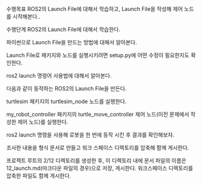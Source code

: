 수행목표
ROS2의 Launch File에 대해서 학습하고, Launch File을 작성해 제어 노드를 시작해본다..

수행단계
ROS2의 Launch File에 대해서 학습한다.

파이썬으로 Launch File을 만드는 방법에 대해서 알아본다.

Launch File로 패키지와 노드를 실행시키려면 setup.py에 어떤 수정이 필요한지도 확인한다.

ros2 launch 명령어 사용법에 대해서 알아본다.

다음과 같이 동작하는 ROS2의 Launch File을 만든다.

turtlesim 패키지의 turtlesim_node 노드를 실행한다.

my_robot_controller 패키지의 turtle_move_controller 제어 노드(이전 문제에서 작성한 제어 노드)를 실행한다.

ros2 launch 명령을 사용해 로봇을 한 번에 동작 시킨 후 결과를 확인해보자.

조사한 내용을 형식 문서로 만들고 워크 스페이스 디렉토리를 압축해 함께 게시한다.

프로젝트 루트의 2/12 디렉토리를 생성한 후, 이 디렉토리 내에 문서 파일의 이름은 12_launch.md(마크다운 파일의 경우)으로 저장, 게시한다. 워크스페이스 디렉토리를 압축한 파일도 함께 게시한다.